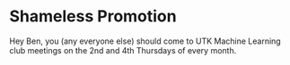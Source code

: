 # Shameless Promotion
Hey Ben, you (any everyone else) should come to UTK Machine Learning club meetings on the 2nd and 4th Thursdays of every month.
